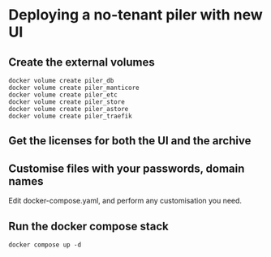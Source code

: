 # Deploying a no-tenant piler with new UI

## Create the external volumes

```
docker volume create piler_db
docker volume create piler_manticore
docker volume create piler_etc
docker volume create piler_store
docker volume create piler_astore
docker volume create piler_traefik
```

## Get the licenses for both the UI and the archive

## Customise files with your passwords, domain names

Edit docker-compose.yaml, and perform any customisation you need.

## Run the docker compose stack

```
docker compose up -d
```
